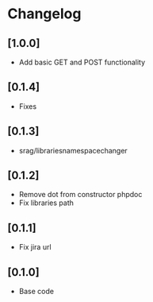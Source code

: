 # Changelog

## [1.0.0]
- Add basic GET and POST functionality

## [0.1.4]
- Fixes

## [0.1.3]
- srag/librariesnamespacechanger

## [0.1.2]
- Remove dot from constructor phpdoc
- Fix libraries path

## [0.1.1]
- Fix jira url

## [0.1.0]
- Base code

